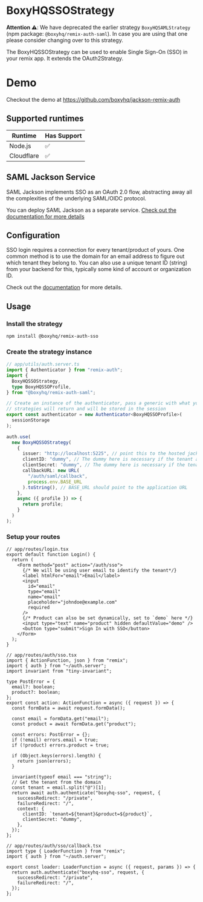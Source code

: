# BoxyHQSSOStrategy

**Attention ⚠️**: We have deprecated the earlier strategy `BoxyHQSAMLStrategy` (npm package: `@boxyhq/remix-auth-saml`). In case you are using that one please consider changing over to this strategy.

The BoxyHQSSOStrategy can be used to enable Single Sign-On (SSO) in your remix app. It extends the OAuth2Strategy.

# Demo

Checkout the demo at https://github.com/boxyhq/jackson-remix-auth

## Supported runtimes

| Runtime    | Has Support |
| ---------- | ----------- |
| Node.js    | ✅          |
| Cloudflare | ✅          |

<!-- If it doesn't support one runtime, explain here why -->

## SAML Jackson Service

SAML Jackson implements SSO as an OAuth 2.0 flow, abstracting away all the complexities of the underlying SAML/OIDC protocol.

You can deploy SAML Jackson as a separate service. [Check out the documentation for more details](https://boxyhq.com/docs/jackson/deploy)

## Configuration

SSO login requires a connection for every tenant/product of yours. One common method is to use the domain for an email address to figure out which tenant they belong to. You can also use a unique tenant ID (string) from your backend for this, typically some kind of account or organization ID.

Check out the [documentation](https://boxyhq.com/docs/jackson/sso-flow/#21-add-connection) for more details.

## Usage

### Install the strategy

```bash
npm install @boxyhq/remix-auth-sso
```

### Create the strategy instance

```ts
// app/utils/auth.server.ts
import { Authenticator } from "remix-auth";
import {
  BoxyHQSSOStrategy,
  type BoxyHQSSOProfile,
} from "@boxyhq/remix-auth-saml";

// Create an instance of the authenticator, pass a generic with what your
// strategies will return and will be stored in the session
export const authenticator = new Authenticator<BoxyHQSSOProfile>(
  sessionStorage
);

auth.use(
  new BoxyHQSSOStrategy(
    {
      issuer: "http://localhost:5225", // point this to the hosted jackson service
      clientID: "dummy", // The dummy here is necessary if the tenant and product are set dynamically from the client side
      clientSecret: "dummy", // The dummy here is necessary if the tenant and product are set dynamically from the client side
      callbackURL: new URL(
        "/auth/saml/callback",
        process.env.BASE_URL
      ).toString(), // BASE_URL should point to the application URL
    },
    async ({ profile }) => {
      return profile;
    }
  )
);
```

### Setup your routes

```tsx
// app/routes/login.tsx
export default function Login() {
  return (
    <Form method="post" action="/auth/sso">
      {/* We will be using user email to identify the tenant*/}
      <label htmlFor="email">Email</label>
      <input
        id="email"
        type="email"
        name="email"
        placeholder="johndoe@example.com"
        required
      />
      {/* Product can also be set dynamically, set to `demo` here */}
      <input type="text" name="product" hidden defaultValue="demo" />
      <button type="submit">Sign In with SSO</button>
    </Form>
  );
}
```

```tsx
// app/routes/auth/sso.tsx
import { ActionFunction, json } from "remix";
import { auth } from "~/auth.server";
import invariant from "tiny-invariant";

type PostError = {
  email?: boolean;
  product?: boolean;
};
export const action: ActionFunction = async ({ request }) => {
  const formData = await request.formData();

  const email = formData.get("email");
  const product = await formData.get("product");

  const errors: PostError = {};
  if (!email) errors.email = true;
  if (!product) errors.product = true;

  if (Object.keys(errors).length) {
    return json(errors);
  }

  invariant(typeof email === "string");
  // Get the tenant from the domain
  const tenant = email.split("@")[1];
  return await auth.authenticate("boxyhq-sso", request, {
    successRedirect: "/private",
    failureRedirect: "/",
    context: {
      clientID: `tenant=${tenant}&product=${product}`,
      clientSecret: "dummy",
    },
  });
};
```

```tsx
// app/routes/auth/sso/callback.tsx
import type { LoaderFunction } from "remix";
import { auth } from "~/auth.server";

export const loader: LoaderFunction = async ({ request, params }) => {
  return auth.authenticate("boxyhq-sso", request, {
    successRedirect: "/private",
    failureRedirect: "/",
  });
};
```
